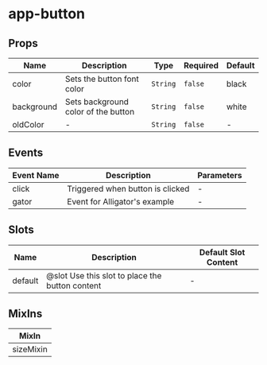 # app-button

## Props

<!-- @vuese:app-button:props:start -->
|Name|Description|Type|Required|Default|
|---|---|---|---|---|
|color|Sets the button font color|`String`|`false`|black|
|background|Sets background color of the button|`String`|`false`|white|
|oldColor|-|`String`|`false`|-|

<!-- @vuese:app-button:props:end -->


## Events

<!-- @vuese:app-button:events:start -->
|Event Name|Description|Parameters|
|---|---|---|
|click|Triggered when button is clicked|-|
|gator|Event for Alligator's example|-|

<!-- @vuese:app-button:events:end -->


## Slots

<!-- @vuese:app-button:slots:start -->
|Name|Description|Default Slot Content|
|---|---|---|
|default|@slot Use this slot to place the button content|-|

<!-- @vuese:app-button:slots:end -->


## MixIns

<!-- @vuese:app-button:mixIns:start -->
|MixIn|
|---|
|sizeMixin|

<!-- @vuese:app-button:mixIns:end -->


